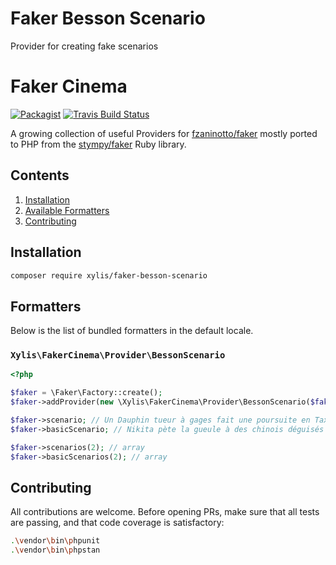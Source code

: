 # Faker Besson Scenario

Provider for creating fake scenarios

# Faker Cinema

[![Packagist](https://img.shields.io/packagist/dt/xylis/faker-besson-scenario-provider.svg?style=flat-square)](https://packagist.org/packages/xylis/faker-besson-scenario)
[![Travis Build Status](https://img.shields.io/travis/JulienRAVIA/FakerBessonScenarioProvider/master?style=flat-square)](https://travis-ci.org/JulienRAVIA/FakerBessonScenarioProvider)

A growing collection of useful Providers for [fzaninotto/faker](https://github.com/fzaninotto/faker) mostly ported to PHP from the [stympy/faker](https://github.com/stympy/faker) Ruby library.

## Contents

1. [Installation](#installation)
1. [Available Formatters](#formatters)
1. [Contributing](#contributing)

## Installation

```bash
composer require xylis/faker-besson-scenario
```

## Formatters

Below is the list of bundled formatters in the default locale.

### `Xylis\FakerCinema\Provider\BessonScenario`

```php
<?php

$faker = \Faker\Factory::create();
$faker->addProvider(new \Xylis\FakerCinema\Provider\BessonScenario($faker));

$faker->scenario; // Un Dauphin tueur à gages fait une poursuite en Taxi avec des roumains
$faker->basicScenario; // Nikita pète la gueule à des chinois déguisés en Père Noel en banlieue

$faker->scenarios(2); // array
$faker->basicScenarios(2); // array
```

## Contributing

All contributions are welcome. Before opening PRs, make sure that all tests are passing, and that code coverage is satisfactory:

```bash
.\vendor\bin\phpunit
.\vendor\bin\phpstan
```